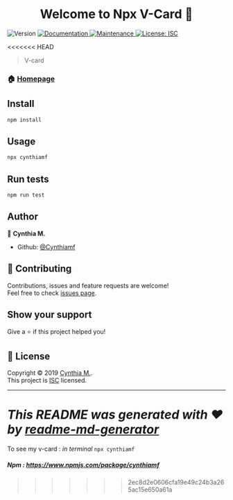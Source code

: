 <h1 align="center">Welcome to Npx V-Card 👋</h1>
<p>
  <img alt="Version" src="https://img.shields.io/badge/version-1.2.4-blue.svg?cacheSeconds=2592000" />
  <a href="https://github.com/Cynthiamf/npx-card#readme">
    <img alt="Documentation" src="https://img.shields.io/badge/documentation-yes-brightgreen.svg" target="_blank" />
  </a>
  <a href="https://github.com/Cynthiamf/npx-card/graphs/commit-activity">
    <img alt="Maintenance" src="https://img.shields.io/badge/Maintained%3F-yes-green.svg" target="_blank" />
  </a>
  <a href="https://github.com/Cynthiamf/npx-card/blob/master/LICENSE">
    <img alt="License: ISC" src="https://img.shields.io/badge/License-ISC-yellow.svg" target="_blank" />
  </a>
</p>

<<<<<<< HEAD
> V-card

### 🏠 [Homepage](https://www.npmjs.com/package/cynthiamf)

## Install

```sh
npm install
```

## Usage

```sh
npx cynthiamf
```

## Run tests

```sh
npm run test
```

## Author

👤 **Cynthia M.**

* Github: [@Cynthiamf](https://github.com/Cynthiamf)

## 🤝 Contributing

Contributions, issues and feature requests are welcome!<br />Feel free to check [issues page](https://github.com/Cynthiamf/npx-card/issues).

## Show your support

Give a ⭐️ if this project helped you!

## 📝 License

Copyright © 2019 [Cynthia M.](https://github.com/Cynthiamf).<br />
This project is [ISC](https://github.com/Cynthiamf/npx-card/blob/master/LICENSE) licensed.

***
_This README was generated with ❤️ by [readme-md-generator](https://github.com/kefranabg/readme-md-generator)_
=======
To see my v-card : 
_in terminal_ `npx cynthiamf`

##### Npm : https://www.npmjs.com/package/cynthiamf
>>>>>>> 2ec8d2e0606cfa19e49c24b3a265ac15e650a61a
